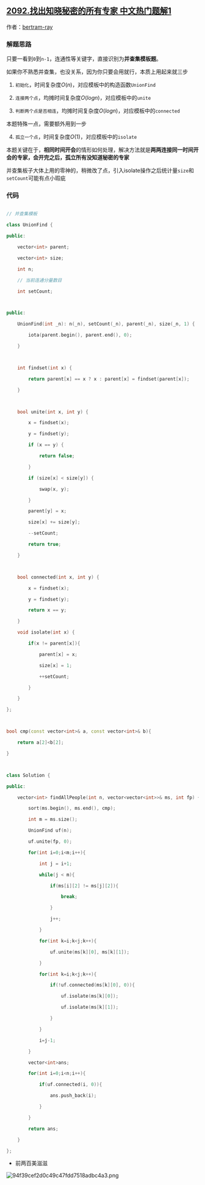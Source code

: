 ## [2092.找出知晓秘密的所有专家 中文热门题解1](https://leetcode.cn/problems/find-all-people-with-secret/solutions/100000/5941c-bing-cha-ji-yi-miao-liao-you-shi-y-x8s9)

作者：[bertram-ray](https://leetcode.cn/u/bertram-ray)
### 解题思路
只要一看到`0`到`n-1`，连通性等关键字，直接识别为**并查集模板题**。
如果你不熟悉并查集，也没关系，因为你只要会用就行，本质上用起来就三步
1. `初始化`，时间复杂度$O(n)$，对应模板中的构造函数`UnionFind`
2. `连接两个点`，均摊时间复杂度$O(logn)$，对应模板中的`unite`
3. `判断两个点是否相连`，均摊时间复杂度$O(logn)$，对应模板中的`connected`
本题特殊一点，需要额外用到一步
4. `孤立一个点`，时间复杂度$O(1)$，对应模板中的`isolate`

本题关键在于，**相同时间开会**的情形如何处理，解决方法就是**两两连接同一时间开会的专家，会开完之后，孤立所有没知道秘密的专家**
并查集板子大体上用的零神的，稍微改了点，引入isolate操作之后统计量`size`和`setCount`可能有点小瑕疵

### 代码

```cpp
// 并查集模板
class UnionFind {
public:
    vector<int> parent;
    vector<int> size;
    int n;
    // 当前连通分量数目
    int setCount;

public:
    UnionFind(int _n): n(_n), setCount(_n), parent(_n), size(_n, 1) {
        iota(parent.begin(), parent.end(), 0);
    }

    int findset(int x) {
        return parent[x] == x ? x : parent[x] = findset(parent[x]);
    }

    bool unite(int x, int y) {
        x = findset(x);
        y = findset(y);
        if (x == y) {
            return false;
        }
        if (size[x] < size[y]) {
            swap(x, y);
        }
        parent[y] = x;
        size[x] += size[y];
        --setCount;
        return true;
    }

    bool connected(int x, int y) {
        x = findset(x);
        y = findset(y);
        return x == y;
    }
    void isolate(int x) {
        if(x != parent[x]){
            parent[x] = x;
            size[x] = 1;
            ++setCount;
        }
    }
};

bool cmp(const vector<int>& a, const vector<int>& b){
    return a[2]<b[2];
}

class Solution {
public:
    vector<int> findAllPeople(int n, vector<vector<int>>& ms, int fp) {
        sort(ms.begin(), ms.end(), cmp);
        int m = ms.size();
        UnionFind uf(n);
        uf.unite(fp, 0);
        for(int i=0;i<m;i++){
            int j = i+1;
            while(j < m){
                if(ms[i][2] != ms[j][2]){
                    break;
                }
                j++;
            }
            for(int k=i;k<j;k++){
                uf.unite(ms[k][0], ms[k][1]);
            }
            for(int k=i;k<j;k++){
                if(!uf.connected(ms[k][0], 0)){
                    uf.isolate(ms[k][0]);
                    uf.isolate(ms[k][1]);
                }
            }
            i=j-1;
        }
        vector<int>ans;
        for(int i=0;i<n;i++){
            if(uf.connected(i, 0)){
                ans.push_back(i);
            }
        }
        return ans;
    }
};
```
- 前两百美滋滋
![94f39cef2d0c49c47fdd7518adbc4a3.png](https://pic.leetcode-cn.com/1638072891-SmvEFa-94f39cef2d0c49c47fdd7518adbc4a3.png)
